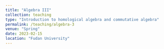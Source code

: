 ```yaml
---
title: "Algebra III"
collection: teaching
type: "Introduction to homological algebra and commutative algebra"
permalink: /teaching/algebra-3
venue: "Spring"
date: 2023-02-15
location: "Fudan University"
---
```


